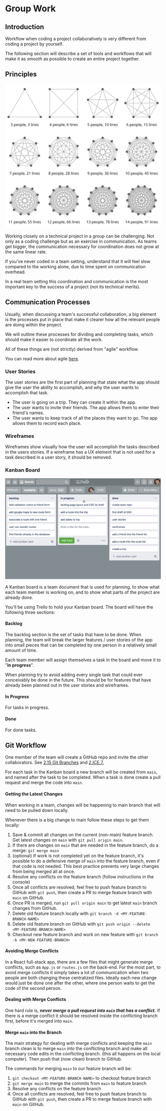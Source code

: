 # Group Work

## Introduction

Workflow when coding a project collaboratively is very different from coding a project by yourself.

The following section will describe a set of tools and workflows that will make it as smooth as possible to create an entire project together.

## Principles

![](../.gitbook/assets/team-comms.png)

Working closely on a technical project in a group can be challenging. Not only as a coding challenge but as an exercise in communication. As teams get bigger, the communication necessary for coordination does not grow at the same linear rate.

If you've never coded in a team setting, understand that it will feel slow compared to the working alone, due to time spent on communication overhead.

In a real team setting this coordination and communication is the most important key to the success of a project \(not its technical merits\).

## Communication Processes

Usually, when discussing a team's successful collaboration, a big element is the processes put in place that make it clearer how all the relevant people are doing within the project.

We will outline these processes for dividing and completing tasks, which should make it easier to coordinate all the work.

All of these things are \(not strictly\) derived from "agile" workflow.

You can read more about agile [here](https://en.wikipedia.org/wiki/Agile_software_development).

### User Stories

The user stories are the first part of planning that state what the app should give the user the ability to accomplish, and why the user wants to accomplish that task.

* The user is going on a trip. They can create it within the app.
* The user wants to invite their friends. The app allows them to enter their friend's names.
* The user wants to keep track of all the places they want to go. The app allows them to record each place.

### Wireframes

Wireframes show visually how the user will accomplish the tasks described in the users stories. If a wireframe has a UX element that is not used for a task described in a user story, it should be removed.

### Kanban Board

![](../.gitbook/assets/kanb.png)

A Kanban board is a team document that is used for planning, to show what each team member is working on, and to show what parts of the project are already done.

You'll be using Trello to hold your Kanban board. The board will have the following three sections:

#### Backlog

The backlog section is the set of tasks that have to be done. When planning, the team will break the larger features / user stories of the app into small pieces that can be completed by one person in a relatively small amount of time.

Each team member will assign themselves a task in the board and move it to "**in progress**".

When planning try to avoid adding every single task that could ever conceivably be done in the future. This should be for features that have already been planned out in the user stories and wireframes.

#### In Progress

For tasks in progress.

#### Done

For done tasks.

## Git Workflow

One member of the team will create a GitHub repo and invite the other collaborators. See [2.15 Git Branches](../2-backend-basics/2.15-git-branches.md) and [2.ICE.7.](../2-backend-basics/2.ice-in-class-exercises/2.ice.7-git-branches.md)

For each task in the Kanban board a new branch will be created from `main`, and named after the task to be completed. When a task is done create a pull request and merge the code into `main`.

#### Getting the Latest Changes

When working in a team, changes will be happening to main branch that will need to be pulled down locally.

Whenever there is a big change to main follow these steps to get them locally:

1. Save & commit all changes on the current \(non-main\) feature branch. Get latest changes on `main` with `git pull origin main`.
2. If there are changes on `main` that are needed in the feature branch, do a merge: `git merge main`
3. \(optional\) If work is not completed yet on the feature branch, it's possible to do a defensive merge of `main` into the feature branch, even if that code is not needed. This best practice prevents very large changes from being merged all at once.
4. Resolve any conflicts on the feature branch \(follow instructions in the console\)
5. Once all conflicts are resolved, feel free to push feature branch to GitHub with `git push`, then create a PR to merge feature branch with `main` on GitHub.
6. Once PR is merged, run `git pull origin main` to get latest `main` branch changes from GitHub.
7. Delete old feature branch locally with `git branch -d <MY-FEATURE-BRANCH-NAME>` 
8. Delete old feature branch on GitHub with `git push origin --delete <MY-FEATURE-BRANCH-NAME>`
9. Checkout new feature branch and work on new feature with `git branch -b <MY-NEW-FEATURE-BRANCH>`

#### Avoiding Merge Conflicts

In a React full-stack app, there are a few files that might generate merge conflicts, such as `App.js` or `routes.js` on the back-end. For the most part, to avoid merge conflicts it simply takes a lot of communication when two people are both changing these centralized files. Ideally each new change would just be done one after the other, where one person waits to get the code of the second person.

#### Dealing with Merge Conflicts

One hard rule is, _**never merge a pull request into `main` that has a conflict.**_ If there is a merge conflict it should be resolved inside the conflicting branch first, before it's merged into `main`. 

#### Merge `main` into the Branch

The main strategy for dealing with merge conflicts and keeping the `main` branch clean is to merge `main` into the conflicting branch and make all necessary code edits in the conflicting branch. \(this all happens on the local computer\). Then push that \(now clean\) branch to GitHub.

The commands for merging `main` to our feature branch will be:

1. `git checkout <MY-FEATURE-BRANCH-NAME>` to checkout feature branch
2. `git merge main` to merge the commits from `main` to feature branch
3. Resolve any conflicts on the feature branch
4. Once all conflicts are resolved, feel free to push feature branch to GitHub with `git push`, then create a PR to merge feature branch with `main` on GitHub.


